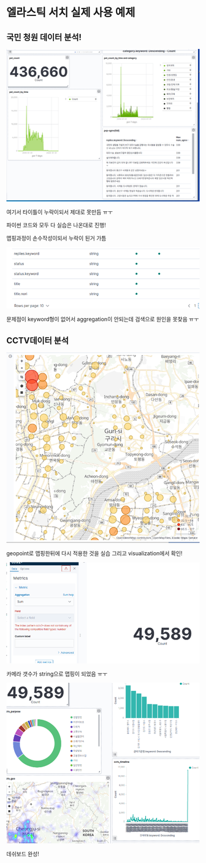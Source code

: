 # 엘라스틱 서치 실제 사용 예제

## 국민 청원 데이터 분석!

![실습](./img/120.PNG)

여기서 타이틀이 누락이되서 제대로 못만듬 ㅠㅜ

파이썬 코드와 모두 다 실습은 나온대로 진행!

맵핑과정이 손수작성이되서 누락이 된거 가틈

![실습](./img/121.PNG)

문제점이 keyword형이 없어서 aggregation이 안되는데 검색으로 원인을 못찾음 ㅠㅜ

## CCTV데이터 분석

![실습](./img/122.PNG)

geopoint로 맵핑한뒤에 다시 적용한 것을 실습 그리고 visualization에서 확인!

![실습](./img/123.PNG)

카메라 갯수가 string으로 맵핑이 되었음 ㅠㅜ

![실습](./img/124.PNG)

데쉬보드 완성!